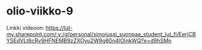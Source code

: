 # olio-viikko-9
Linkki videoon:
https://lut-my.sharepoint.com/:v:/g/personal/simojussi_suonpaa_student_lut_fi/EerjCBYSEdVLt8cRv9HFNEMB9zZXOyu2W9g80n4lOInkWQ?e=d9hSMn
